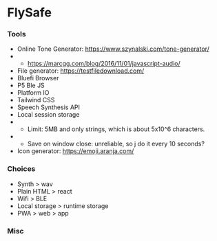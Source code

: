 # FlySafe

### Tools

- Online Tone Generator: https://www.szynalski.com/tone-generator/
- - https://marcgg.com/blog/2016/11/01/javascript-audio/
- File generator: https://testfiledownload.com/
- Bluefi Browser
- P5 Ble JS
- Platform IO
- Tailwind CSS
- Speech Synthesis API
- Local session storage
- - Limit: 5MB and only strings, which is about 5x10^6 characters.
- - Save on window close: unreliable, so j do it every 10 seconds?
- Icon generator: https://emoji.aranja.com/

### Choices

- Synth > wav
- Plain HTML > react
- Wifi > BLE
- Local storage > runtime storage
- PWA > web > app

### Misc
